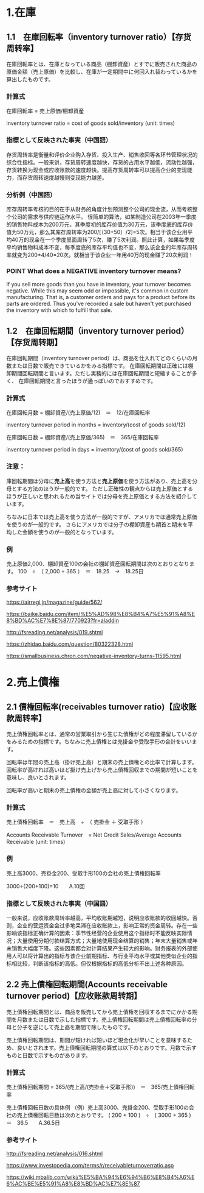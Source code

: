 # 1.在庫

## 1.1　在庫回転率（inventory turnover ratio）【存货周转率】

在庫回転率とは、在庫となっている商品（棚卸資産）とすでに販売された商品の原価金額（売上原価）を比較し、在庫が一定期間中に何回入れ替わっているかを算出したものです。

### 計算式

在庫回転率 = 売上原価/棚卸資産

inventory turnover ratio = cost of goods sold/inventory (unit: times)

### 指標として反映された事実（中国語）

存货周转率是衡量和评价企业购入存货、投入生产、销售收回等各环节管理状况的综合性指标。一般来讲，存货周转速度越快，存货的占用水平越低，流动性越强，
存货转换为现金或应收账款的速度越快。提高存货周转率可以提高企业的变现能力，而存货周转速度越慢则变现能力越差。

### 分析例（中国語）

库存周转率考核的目的在于从财务的角度计划预测整个公司的现金流，从而考核整个公司的需求与供应链运作水平。
很简单的算法，如某制造公司在2003年一季度的销售物料成本为200万元，其季度初的库存价值为30万元，该季度底的库存价值为50万元，那么其库存周转率为200/[（30+50）/2]=5次。相当于该企业用平均40万的现金在一个季度里面周转了5次，赚了5次利润。照此计算，如果每季度平均销售物料成本不变，每季度底的库存平均值也不变，那么该企业的年库存周转率就变为200*4/40=20次。就相当于该企业一年用40万的现金赚了20次利润！

### POINT What does a NEGATIVE inventory turnover means?

If you sell more goods than you have in inventory, your turnover becomes negative. While this may seem odd or impossible, it's common in custom manufacturing. That is, a customer orders and pays for a product before its parts are ordered. Thus you've recorded a sale but haven't yet purchased the inventory with which to fulfill that sale.

## 1.2　在庫回転期間（inventory turnover period）【存货周转期】

在庫回転期間（inventory turnover period）は、商品を仕入れてどのくらいの月数または日数で販売できているかをみる指標です。
在庫回転期間は正確には棚卸期間回転期間と言います。ただし実務的には在庫回転期間と短縮することが多く、
在庫回転期間と言ったほうが通っぽいのでおすすめです。

### 計算式

在庫回転月数 = 棚卸資産/(売上原価/12)　＝　12/在庫回転率      

inventory turnover period in months = inventory/(cost of goods sold/12)

在庫回転日数 = 棚卸資産/(売上原価/365)　＝　365/在庫回転率        

inventory turnover period in days = inventory/(cost of goods sold/365)

### 注意：

庫回転期間は分母に**売上高**を使う方法と**売上原価**を使う方法があり、売上高を分母とする方法のほうが一般的です。
ただし正確性の観点からは売上原価とするほうが正しいと思われるため当サイトでは分母を売上原価とする方法を紹介しています。

ちなみに日本では売上高を使う方法が一般的ですが、アメリカでは通常売上原価を使うのが一般的です。
さらにアメリカでは分子の棚卸資産も期首と期末を平均した金額を使うのが一般的となっています。

### 例

売上原価2,000、棚卸資産100の会社の棚卸資産回転期間は次のとおりとなります。
100　÷　（ 2,000 ÷ 365 ）　＝　18.25　→　18.25日

### 参考サイト

https://airregi.jp/magazine/guide/562/

https://baike.baidu.com/item/%E5%AD%98%E8%B4%A7%E5%91%A8%E8%BD%AC%E7%8E%87/770923?fr=aladdin

http://fsreading.net/analysis/019.shtml

https://zhidao.baidu.com/question/80322328.html

https://smallbusiness.chron.com/negative-inventory-turns-11595.html


# 2.売上債権

## 2.1 債権回転率(receivables turnover ratio)【应收账款周转率】

売上債権回転率とは、通常の営業取引から生じた債権がどの程度滞留しているかをみるための指標です。ちなみに売上債権とは売掛金や受取手形の合計をいいます。

回転率は年間の売上高（掛け売上高）と期末の売上債権との比率で計算します。回転率が高ければ高いほど掛け売上げから売上債権回収までの期間が短いことを意味し、良いとされます。

回転率が高いと期末の売上債権の金額が売上高に対して小さくなります。

### 計算式

売上債権回転率　＝　売上高　÷　（ 売掛金 ＋ 受取手形 ）

Accounts Receivable Turnover　= Net Credit Sales/Average Accounts Receivable (unit: times)


### 例

売上高3000、売掛金200、受取手形100の会社の売上債権回転率

3000÷(200+100)=10　　A.10回


### 指標として反映された事実（中国語）

一般来说，应收账款周转率越高，平均收账期越短，说明应收账款的收回越快。否则，企业的营运资金会过多地呆滞在应收账款上，影响正常的资金周转。存在一些影响该指标正确计算的因素：季节性经营的企业使用这个指标时不能反映实际情况；大量使用分期付款结算方式；大量地使用现金结算的销售；年末大量销售或年末销售大幅度下降。这些因素都会对计算结果产生较大的影响。财务报表的外部使用人可以将计算出的指标与该企业前期指标、与行业平均水平或其他类似企业的指标相比较，判断该指标的高低。但仅根据指标的高低分析不出上述各种原因。

## 2.2 売上債権回転期間(Accounts receivable turnover period)【应收账款周转期】

売上債権回転期間とは、商品を販売してから売上債権を回収するまでにかかる期間を月数または日数で示した指標です。売上債権回転期間は売上債権回転率の分母と分子を逆にして売上高を期間で除したものです。

売上債権回転期間は、期間が短ければ短いほど現金化が早いことを意味するため、良いとされます。売上債権回転期間の算式は以下のとおりです。月数で示すものと日数で示すものがあります。

### 計算式

売上債権回転期間 = 365/(売上高/(売掛金＋受取手形))　＝　365/売上債権回転率

売上債権回転日数の具体例
（例）売上高3000、売掛金200、受取手形100の会社の売上債権回転日数は次のとおりです。
( 200 + 100 )　÷　( 3000 ÷ 365 )　＝　36.5　　A.36.5日

### 参考サイト

http://fsreading.net/analysis/016.shtml

https://www.investopedia.com/terms/r/receivableturnoverratio.asp

https://wiki.mbalib.com/wiki/%E5%BA%94%E6%94%B6%E8%B4%A6%E6%AC%BE%E5%91%A8%E8%BD%AC%E7%8E%87
